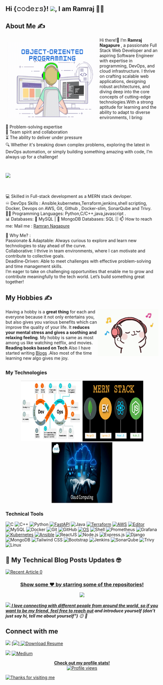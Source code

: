 <!--
**Ramraj214/Ramraj214** is a ✨ _special_ ✨ repository because its `README.md` (this file) appears on your GitHub profile.
-->

 ## Hi {𝚌𝚘𝚍𝚎𝚛𝚜}! <img src="https://github.com/TheDudeThatCode/TheDudeThatCode/blob/master/Assets/Hi.gif" width="29px">, I am Ramraj 👨‍🎓
<div>


## About Me ✍
<p>
  <img width="300" height="250" align="left" style="margin:5px; padding-top:10px;" src="https://github.com/Ramraj214/Ramraj214/blob/main/1709674661110-1.gif">
</p>
Hi there!👋 I’m <b> Ramraj Nagapure </b>, a passionate Full Stack Web Developer and an aspiring Software Engineer with expertise in programming, DevOps, and cloud infrastructure. I thrive on crafting scalable web applications, designing robust architectures, and diving deep into the core concepts of cutting-edge technologies.With a strong aptitude for learning and the ability to adapt to diverse environments, I bring:

🧠 Problem-solving expertise<br>
🤝 Team spirit and collaboration<br>
⏳ The ability to deliver under pressure <br>
🔍 Whether it's breaking down complex problems, exploring the latest in DevOps automation, or simply building something amazing with code, I’m always up for a challenge!<br>

 <br>

![](https://komarev.com/ghpvc/?username=Ramraj214) <br><br>
</br>
 
 
 
💻 Skilled in Full-stack development as a MERN stack devloper.\
♾️ DevOps Skills : Ansible,kubernetes,Terraform,jenkins,shell scripting, Docker, Devops on AWS, Git, Github , Docker-slim, SonarQube and Trivy.\
👨‍💻 Programming Languages: Python,C/C++,java,javascript .\
📊 Databases:
💽 MySQL | 🍃 MongoDB Databases: SQL 🗄️
📫 How to reach me: Mail me : <a href="ramrajnagapure@gmail.com">Ramran Nagapure</a>

🚀 Why Me? : <br>
Passionate & Adaptable: Always curious to explore and learn new technologies to stay ahead of the curve.<br>
Collaborative: I thrive in team environments, where I can motivate and contribute to collective goals.<br>
Deadline-Driven: Able to meet challenges with effective problem-solving and time management skills.<br>
I’m eager to take on challenging opportunities that enable me to grow and contribute meaningfully to the tech world. Let’s build something great together! 
<br>
 ## My Hobbies ✍

<img align='right' src='https://github.com/Ramraj214/Ramraj214/blob/main/technologies/tenor.gif' width='200"'>
 
Having a hobby is a <b>great</b><b> thing</b> for each and everyone because it not only entertains you,
but also gives you various benefits which can improve the quality of your life. It <b>reduces your mental stress and gives a soothing and relaxing feeling</b>. My hobby is same as most among us like watching netflix, and movies. <b>Reading books based on Tech</b> Also I have started writing <a href="https://medium.com/@ramrajnagapure54321">Blogs</a> .Also most of the time learning new algo gives me joy.
##


### My Technologies
<p align="center">
 <img height="200" width="200" src="https://github.com/Ramraj214/Ramraj214/blob/main/technologies/devops-lifecycle.jpeg" />
 <img height="200" width="200" src="https://github.com/Ramraj214/Ramraj214/blob/main/technologies/mern.png" />
 <img height="200" width="200" src="https://github.com/Ramraj214/Ramraj214/blob/main/technologies/CLoud-COmputing.jpg" />
 

### Technical Tools

![C](https://img.shields.io/badge/-C-000?&logo=C)
![C++](https://img.shields.io/badge/-C++-00599C?style=flat-square&logo=c)
![Python](https://img.shields.io/badge/-Python-black?style=flat-square&logo=Python)
[![FastAPI](https://img.shields.io/badge/Python_framework-FastAPI-teal?style=flat-square&logo=python&logoColor=white)](https://fastapi.tiangolo.com/)
![Java](https://img.shields.io/badge/-java-E34A86?style=flat-square&logo=java)
[![Terraform](https://img.shields.io/badge/Learning-Terraform-623ce4?style=flat-square&logo=terraform&logoColor=white)](https://www.terraform.io/)
[![AWS](https://img.shields.io/badge/Learning-AWS-FF9900?style=flat-square&logo=amazon-aws&logoColor=white)](https://github.com/br3ndonland/awsdev)
[![Editor](https://img.shields.io/badge/Editor-VSCode-blue?style=flat-square&logo=visual-studio-code&logoColor=white)](https://code.visualstudio.com/)
![MySQL](https://img.shields.io/badge/-MySQL-black?style=flat-square&logo=mysql)
![Docker](https://img.shields.io/badge/-Docker-black?style=flat-square&logo=docker)
![Git](https://img.shields.io/badge/-Git-black?style=flat-square&logo=git)
![GitHub](https://img.shields.io/badge/-GitHub-181717?style=flat-square&logo=github)
[![OS](https://img.shields.io/badge/OS-Linux-informational?style=flat-square&logo=linux&logoColor=white)](https://en.wikipedia.org/wiki/Linux)
 ![Shell](https://img.shields.io/badge/-Shell-blasck?style=plastic&logo=Shell)
 ![Prometheus](https://img.shields.io/badge/-Prometheus-000?&logo=Prometheus)
 ![Grafana](https://img.shields.io/badge/-Grafana-000?&logo=Grafana)
 [![Kubernetes](https://img.shields.io/badge/-Kubernetes-326CE5?style=flat-square&logo=Kubernetes&logoColor=ffffff)](https://kubernetes.io/)
 [![Ansible](https://img.shields.io/badge/-ansible-326CE5?style=flat-square&logo=ansible&logoColor=000000)](https://ansible.io/)
![ReactJS](https://img.shields.io/badge/-ReactJS-61DAFB?style=flat-square&logo=react&logoColor=black)
![Node.js](https://img.shields.io/badge/-Node.js-339933?style=flat-square&logo=node.js&logoColor=white)
![Express.js](https://img.shields.io/badge/-Express.js-000000?style=flat-square&logo=express&logoColor=white)
![Django](https://img.shields.io/badge/-Django-092E20?style=flat-square&logo=django&logoColor=white)
![MongoDB](https://img.shields.io/badge/-MongoDB-47A248?style=flat-square&logo=mongodb&logoColor=white)
![Tailwind CSS](https://img.shields.io/badge/-Tailwind%20CSS-38B2AC?style=flat-square&logo=tailwind-css&logoColor=white)
![Bootstrap](https://img.shields.io/badge/-Bootstrap-563D7C?style=flat-square&logo=bootstrap&logoColor=white)
![Jenkins](https://img.shields.io/badge/-Jenkins-D24939?style=flat-square&logo=jenkins&logoColor=white)
![SonarQube](https://img.shields.io/badge/-SonarQube-4E9BCD?style=flat-square&logo=sonarqube&logoColor=white)
![Trivy](https://img.shields.io/badge/-Trivy-2A9D8E?style=flat-square&logo=trivy&logoColor=white)
![Linux](https://img.shields.io/badge/-Linux-2E2A47?style=flat-square&logo=linux&logoColor=white)






## 📝 My Technical Blog Posts Updates 🤓
<a target="_blank" href="https://medium.com/@ramrajnagapure54321/mongodb-introduction-sharding-aggregation-pipeline-in-detail-0703b53dd4c9"><img src="https://github-readme-medium-recent-article.vercel.app/medium/@ramrajnagapure54321/0" alt="Recent Article 0"> 



<h3 align="center">
 Show some ❤️ by starring some of the repositories!
</h3>


<p align=center>
 <img src="https://github-readme-stats.vercel.app/api?username=Ramraj214&show_icons=true&theme=tokyonight&count_private=true" />
</p>

<img src="https://media.giphy.com/media/LnQjpWaON8nhr21vNW/giphy.gif" width="60"> <em><b>I love connecting with different people from around the world, so if you want to be my friend, feel free to [reach out](https://wa.me/+919766376073) and introduce yourself (don’t just say hi, tell me about yourself")</b> 😊 💜</em>
  


## Connect with me

[<img src="https://img.shields.io/badge/linkedin-%230077B5.svg?&style=for-the-badge&logo=linkedin&logoColor=white"/>](https://www.linkedin.com/in/ramraj-nagapure)
[<img src ="https://img.shields.io/badge/Download-Resume-AA00FF.svg?&style=for-the-badge&logo=docusign&logoColor=white%22">]<a href="https://www.linkedin.com/in/ramraj-nagapure/detail/overlay-view/urn:li:fsd_profileTreasuryMedia:(ACoAADAGpd4BLfVen4KReJZy5t4lqLnu94xk8sE,1635474680129)/?lipi=urn%3Ali%3Apage%3Ad_flagship3_profile_view_base%3BnTA8xI0WSv%2BGE4uAE5uVOA%3D%3D&licu=urn%3Ali%3Acontrol%3Ad_flagship3_profile_view_base-featured_item_detail_view">
  <img src="https://img.shields.io/badge/Download-Resume-AA00FF.svg?&style=for-the-badge&logo=docusign&logoColor=white" alt="Download Resume">
</a>

[<img src = "https://img.shields.io/badge/instagram-%23E4405F.svg?&style=for-the-badge&logo=instagram&logoColor=white">](https://www.instagram.com/ramrajnagapure/)
<a href="https://medium.com/@ramrajnagapure54321" target="_blank"><img alt="Medium" src="https://img.shields.io/badge/medium-%2312100E.svg?&style=for-the-badge&logo=medium&logoColor=white" />


<p align="center">
  <b>Check out my profile stats!</b><br>
  <img src="https://profile-counter.glitch.me/hackcoderr/count.svg" alt="Profile views" />
</p>



<img height="120" alt="Thanks for visiting me" width="100%" src="https://raw.githubusercontent.com/BrunnerLivio/brunnerlivio/master/images/marquee.svg" />




